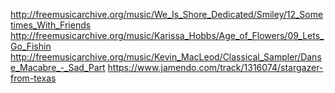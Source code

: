 http://freemusicarchive.org/music/We_Is_Shore_Dedicated/Smiley/12_Sometimes_With_Friends
http://freemusicarchive.org/music/Karissa_Hobbs/Age_of_Flowers/09_Lets_Go_Fishin
http://freemusicarchive.org/music/Kevin_MacLeod/Classical_Sampler/Danse_Macabre_-_Sad_Part
https://www.jamendo.com/track/1316074/stargazer-from-texas
